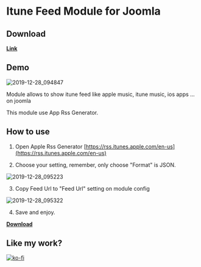 # Itune Feed Module for Joomla

## Download
**[Link](https://github.com/trananhmanh89/mod-ff-itune-feed/releases)**

## Demo
![2019-12-28_094847](https://user-images.githubusercontent.com/20571336/75088703-9fe6c800-5583-11ea-98f4-78e03afcd520.png)

Module allows to show itune feed like apple music, itune music, ios apps ... on joomla

This module use App Rss Generator.

## How to use

1. Open Apple Rss Generator [https://rss.itunes.apple.com/en-us](https://rss.itunes.apple.com/en-us)

2. Choose your setting, remember, only choose "Format" is JSON.

![2019-12-28_095223](https://user-images.githubusercontent.com/20571336/75088767-429f4680-5584-11ea-8ee5-22e5ea019e20.png)

3. Copy Feed Url to "Feed Url" setting on module config

![2019-12-28_095322](https://user-images.githubusercontent.com/20571336/75088768-4632cd80-5584-11ea-9230-e44981811406.png)

4. Save and enjoy.

**[Download](https://github.com/trananhmanh89/mod-ff-itune-feed/releases)**

## Like my work?
[![ko-fi](https://www.ko-fi.com/img/githubbutton_sm.svg)](https://ko-fi.com/I3I71FSC5)
